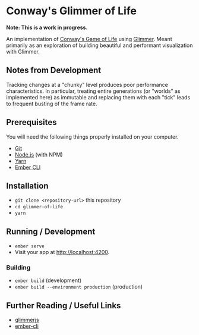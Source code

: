 # Conway's Glimmer of Life

**Note: This is a work in progress.**

An implementation of [Conway's Game of Life](https://en.wikipedia.org/wiki/Conway%27s_Game_of_Life) using [Glimmer](https://glimmerjs.com/). Meant primarily as an exploration of building beautiful and performant visualization with Glimmer.

## Notes from Development

Tracking changes at a "chunky" level produces poor performance characteristics. In particular, treating entire generations (or "worlds" as implemented here) as immutable and replacing them with each "tick" leads to frequent busting of the frame rate.

## Prerequisites

You will need the following things properly installed on your computer.

* [Git](https://git-scm.com/)
* [Node.js](https://nodejs.org/) (with NPM)
* [Yarn](https://yarnpkg.com/en/)
* [Ember CLI](https://ember-cli.com/)

## Installation

* `git clone <repository-url>` this repository
* `cd glimmer-of-life`
* `yarn`

## Running / Development

* `ember serve`
* Visit your app at [http://localhost:4200](http://localhost:4200).

### Building

* `ember build` (development)
* `ember build --environment production` (production)

## Further Reading / Useful Links

* [glimmerjs](http://github.com/tildeio/glimmer/)
* [ember-cli](https://ember-cli.com/)
